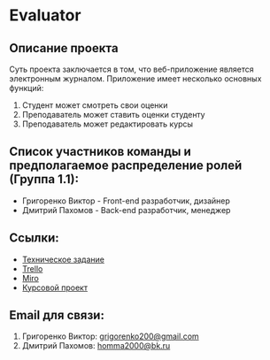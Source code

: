# Evaluator
<p align="center"></p>

<p align="center">

<h2>Описание проекта</h2>
Суть проекта заключается в том, что веб-приложение является электронным журналом. Приложение имеет несколько основных функций:
<ol>
<li>Студент может смотреть свои оценки</li>
<li>Преподаватель может ставить оценки студенту</li>
<li>Преподаватель может редактировать курсы</li>
</ol>

<h2>Список участников команды и предполагаемое распределение ролей (Группа 1.1):</h2>
<ul>
<li>Григоренко Виктор - Front-end разработчик, дизайнер </li>
<li>Дмитрий Пахомов - Back-end разработчик, менеджер</li>
</ul>
<h2>Ссылки:</h2>
<ul>
 <li><a href="https://github.com/VictorGrig32/Evaluator/blob/main/Documents/Техническое%20задание%205%20команда.pdf">Техническое задание</a></li>
<li><a href="https://trello.com/b/4dR63xVL/оценочник">Trello</a></li>
<li><a href="https://miro.com/app/board/o9J_lORfzBQ=/">Miro</a></li>
<li><a href="https://github.com/VictorGrig32/Evaluator/blob/main/Documents/Course_project.pdf">Курсовой проект</a></li>
</ul>
<h2>Email для связи:</h2>
<ol>
<li>Григоренко Виктор: <a href="grigorenko200@gmail.com">grigorenko200@gmail.com</a></li>
<li>Дмитрий Пахомов: <a href="homma2000@bk.ru">homma2000@bk.ru</a></li>
</ol>
